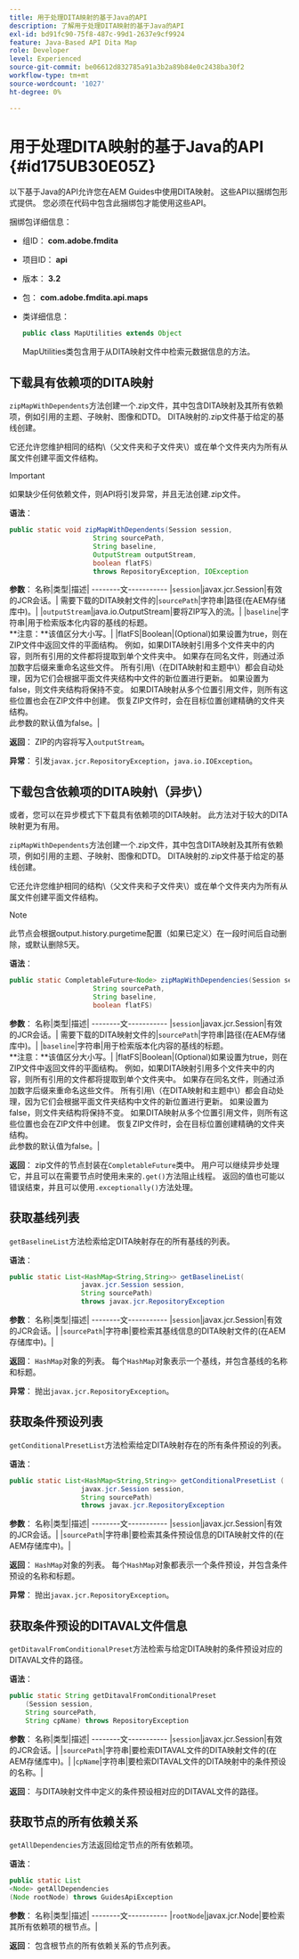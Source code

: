 ```yaml
---
title: 用于处理DITA映射的基于Java的API
description: 了解用于处理DITA映射的基于Java的API
exl-id: bd91fc90-75f8-487c-99d1-2637e9cf9924
feature: Java-Based API Dita Map
role: Developer
level: Experienced
source-git-commit: be06612d832785a91a3b2a89b84e0c2438ba30f2
workflow-type: tm+mt
source-wordcount: '1027'
ht-degree: 0%

---
```


# 用于处理DITA映射的基于Java的API {#id175UB30E05Z}

以下基于Java的API允许您在AEM Guides中使用DITA映射。 这些API以捆绑包形式提供。 您必须在代码中包含此捆绑包才能使用这些API。

捆绑包详细信息：

- 组ID： **com.adobe.fmdita**

- 项目ID： **api**

- 版本： **3.2**

- 包： **com.adobe.fmdita.api.maps**

- 类详细信息：

  ```JAVA
  public class MapUtilities extends Object
  ```

  MapUtilities类包含用于从DITA映射文件中检索元数据信息的方法。


## 下载具有依赖项的DITA映射

`zipMapWithDependents`方法创建一个.zip文件，其中包含DITA映射及其所有依赖项，例如引用的主题、子映射、图像和DTD。 DITA映射的.zip文件基于给定的基线创建。

它还允许您维护相同的结构\（父文件夹和子文件夹\）或在单个文件夹内为所有从属文件创建平面文件结构。

>[!IMPORTANT]
>
> 如果缺少任何依赖文件，则API将引发异常，并且无法创建.zip文件。

**语法**：

```JAVA
public static void zipMapWithDependents(Session session, 
                     String sourcePath, 
                     String baseline, 
                     OutputStream outputStream,
                     boolean flatFS) 
                     throws RepositoryException, IOException
```

**参数**：
名称|类型|描述|
--------文-----------
|`session`|javax.jcr.Session|有效的JCR会话。|
需要下载的DITA映射文件的|`sourcePath`|字符串|路径\(在AEM存储库中\)。|
|`outputStream`|java.io.OutputStream|要将ZIP写入的流。|
|`baseline`|字符串|用于检索版本化内容的基线的标题。<br> **注意：**该值区分大小写。|
|flatFS|Boolean|\(Optional\)如果设置为true，则在ZIP文件中返回文件的平面结构。 例如，如果DITA映射引用多个文件夹中的内容，则所有引用的文件都将提取到单个文件夹中。 如果存在同名文件，则通过添加数字后缀来重命名这些文件。 所有引用\（在DITA映射和主题中\）都会自动处理，因为它们会根据平面文件夹结构中文件的新位置进行更新。 如果设置为false，则文件夹结构将保持不变。 如果DITA映射从多个位置引用文件，则所有这些位置也会在ZIP文件中创建。 恢复ZIP文件时，会在目标位置创建精确的文件夹结构。 <br>此参数的默认值为false。|

**返回**：
ZIP的内容将写入`outputStream`。

**异常**：
引发``javax.jcr.RepositoryException``，`java.io.IOException`。

## 下载包含依赖项的DITA映射\（异步\）

或者，您可以在异步模式下下载具有依赖项的DITA映射。 此方法对于较大的DITA映射更为有用。

`zipMapWithDependents`方法创建一个.zip文件，其中包含DITA映射及其所有依赖项，例如引用的主题、子映射、图像和DTD。 DITA映射的.zip文件基于给定的基线创建。

它还允许您维护相同的结构\（父文件夹和子文件夹\）或在单个文件夹内为所有从属文件创建平面文件结构。

>[!NOTE]
>
> 此节点会根据output.history.purgetime配置（如果已定义）在一段时间后自动删除，或默认删除5天。

**语法**：

```JAVA
public static CompletableFuture<Node> zipMapWithDependencies(Session session,
                     String sourcePath, 
                     String baseline, 
                     boolean flatFS) 
```

**参数**：
名称|类型|描述|
--------文-----------
|`session`|javax.jcr.Session|有效的JCR会话。|
需要下载的DITA映射文件的|`sourcePath`|字符串|路径\(在AEM存储库中\)。|
|`baseline`|字符串|用于检索版本化内容的基线的标题。<br> **注意：**该值区分大小写。|
|flatFS|Boolean|\(Optional\)如果设置为true，则在ZIP文件中返回文件的平面结构。 例如，如果DITA映射引用多个文件夹中的内容，则所有引用的文件都将提取到单个文件夹中。 如果存在同名文件，则通过添加数字后缀来重命名这些文件。 所有引用\（在DITA映射和主题中\）都会自动处理，因为它们会根据平面文件夹结构中文件的新位置进行更新。 如果设置为false，则文件夹结构将保持不变。 如果DITA映射从多个位置引用文件，则所有这些位置也会在ZIP文件中创建。 恢复ZIP文件时，会在目标位置创建精确的文件夹结构。<br>此参数的默认值为false。|

**返回**：
zip文件的节点封装在`CompletableFuture`类中。 用户可以继续异步处理它，并且可以在需要节点时使用未来的`.get()`方法阻止线程。 返回的值也可能以错误结束，并且可以使用`.exceptionally()`方法处理。

## 获取基线列表

``getBaselineList``方法检索给定DITA映射存在的所有基线的列表。

**语法**：

```JAVA
public static List<HashMap<String,String>> getBaselineList( 
                  javax.jcr.Session session, 
                  String sourcePath)
                  throws javax.jcr.RepositoryException
```

**参数**：
名称|类型|描述|
--------文-----------
|`session`|javax.jcr.Session|有效的JCR会话。|
|`sourcePath`|字符串|要检索其基线信息的DITA映射文件的\(在AEM存储库中\)。|

**返回**：
`HashMap`对象的列表。 每个`HashMap`对象表示一个基线，并包含基线的名称和标题。

**异常**：
抛出``javax.jcr.RepositoryException``。

## 获取条件预设列表

``getConditionalPresetList``方法检索给定DITA映射存在的所有条件预设的列表。

**语法**：

```JAVA
public static List<HashMap<String,String>> getConditionalPresetList (
                  javax.jcr.Session session,
                  String sourcePath)
                  throws javax.jcr.RepositoryException
```

**参数**：
名称|类型|描述|
--------文-----------
|`session`|javax.jcr.Session|有效的JCR会话。|
|`sourcePath`|字符串|要检索其条件预设信息的DITA映射文件的\(在AEM存储库中\)。|

**返回**：
`HashMap`对象的列表。 每个`HashMap`对象都表示一个条件预设，并包含条件预设的名称和标题。

**异常**：
抛出``javax.jcr.RepositoryException``。

## 获取条件预设的DITAVAL文件信息

``getDitavalFromConditionalPreset``方法检索与给定DITA映射的条件预设对应的DITAVAL文件的路径。

**语法**：

```JAVA
public static String getDitavalFromConditionalPreset
    (Session session,
    String sourcePath, 
    String cpName) throws RepositoryException
```

**参数**：
名称|类型|描述|
--------文-----------
|`session`|javax.jcr.Session|有效的JCR会话。|
|`sourcePath`|字符串|要检索DITAVAL文件的DITA映射文件的\(在AEM存储库中\)。|
|`cpName`|字符串|要检索DITAVAL文件的DITA映射中的条件预设的名称。|

**返回**：
与DITA映射文件中定义的条件预设相对应的DITAVAL文件的路径。

## 获取节点的所有依赖关系

``getAllDependencies``方法返回给定节点的所有依赖项。

**语法**：

```JAVA
public static List
<Node> getAllDependencies 
(Node rootNode) throws GuidesApiException
```

**参数**：
名称|类型|描述|
--------文-----------
|`rootNode`|javax.jcr.Node|要检索其所有依赖项的根节点。|

**返回**：
包含根节点的所有依赖关系的节点列表。
